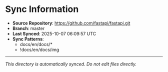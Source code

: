 # Sync Information

- **Source Repository**: https://github.com/fastapi/fastapi.git
- **Branch**: master
- **Last Synced**: 2025-10-07 06:09:57 UTC
- **Sync Patterns**:
  - docs/en/docs/*
  - !docs/en/docs/img

---
*This directory is automatically synced. Do not edit files directly.*
